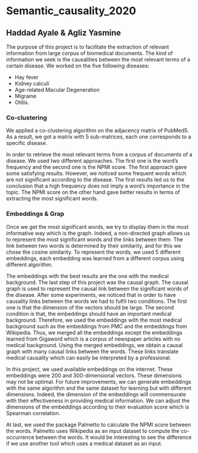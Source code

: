 # Semantic_causality_2020

## Haddad Ayale & Agliz Yasmine

The purpose of this project is to facilitate the extraction of relevant information from large corpus of biomedical documents. The kind of information we seek is the causalities between the most relevant terms of a certain disease. We worked on the five following diseases:
- Hay fever 
- Kidney calculi 
- Age-related Macular Degeneration 
- Migraine 
- Otitis.

### Co-clustering
We applied a co-clustering algorithm on the adjacency matrix of PubMed5. As a result, we got a matrix with 5 sub-matrices, each one corresponds to a specific disease.

In order to retrieve the most relevant terms from a corpus of documents of a disease. We used two different approaches. The first one is the word’s frequency and the second one is the NPMI score. The first approach gave some satisfying results. However, we noticed some frequent words which are not significant according to the disease. The first results led us to the conclusion that a high frequency does not imply a word’s importance in the topic. The NPMI score on the other hand gave better results in terms of extracting the most significant words.

### Embeddings & Grap
Once we get the most significant words, we try to display them in the most informative way which is the graph. Indeed, a non-directed graph allows us to represent the most significant words and the links between them. The link between two words is determined by their similarity, and for this we chose the cosine similarity. To represent the words, we used 5 different embeddings, each embedding was learned from a different corpus using different algorithm.

The embeddings with the best results are the one with the medical background. The last step of this project was the causal graph. The causal graph is used to represent the causal link between the significant words of the disease. After some experiments, we noticed that in order to have causality links between the words we had to fulfil two conditions. The first one is that the dimension of the vectors should be large. The second condition is that, the embeddings should have an important medical background. Therefore, we used the embeddings with the most medical background such as the embeddings from PMC and the embeddings from Wikipedia. Thus, we merged all the embeddings except the embeddings learned from Gigaword which is a corpus of newspaper articles with no medical background. Using the
merged embeddings, we obtain a causal graph with many causal links between the words. These links translate medical causality which can easily be interpreted by a professional.

In this project, we used available embeddings on the internet. These embeddings were 200 and 300-dimensional vectors. These dimensions may not be optimal. For future improvements, we can generate embeddings with the same algorithm and the same dataset for learning but with different dimensions. Indeed, the dimension of the embeddings will commensurate with their effectiveness in providing medical information. We can adjust the dimensions of the embeddings according to their evaluation score which is Spearman correlation.

At last, we used the package Palmetto to calculate the NPMI score between the words. Palmetto uses Wikipedia as an input dataset to compute the co-occurrence between the words. It would be interesting to see the difference if we use another tool which uses a medical dataset as an input.
